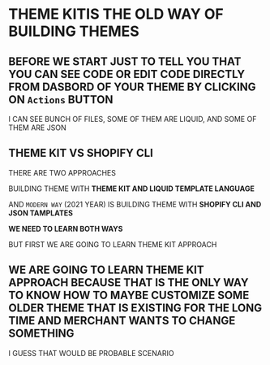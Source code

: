 # THEME KITIS THE OLD WAY OF BUILDING THEMES

## BEFORE WE START JUST TO TELL YOU THAT YOU CAN SEE CODE OR EDIT CODE DIRECTLY FROM DASBORD OF YOUR THEME BY CLICKING ON `Actions` BUTTON

I CAN SEE BUNCH OF FILES, SOME OF THEM ARE LIQUID, AND SOME OF THEM ARE JSON

## THEME KIT VS SHOPIFY CLI

THERE ARE TWO APPROACHES

BUILDING THEME WITH **THEME KIT AND LIQUID TEMPLATE LANGUAGE**

AND `MODERN WAY` (2021 YEAR) IS BUILDING THEME WITH **SHOPIFY CLI AND JSON TAMPLATES**

**WE NEED TO LEARN BOTH WAYS**

BUT FIRST WE ARE GOING TO LEARN THEME KIT APPROACH

## WE ARE GOING TO LEARN THEME KIT APPROACH BECAUSE THAT IS THE ONLY WAY TO KNOW HOW TO MAYBE CUSTOMIZE SOME OLDER THEME THAT IS EXISTING FOR THE LONG TIME AND MERCHANT WANTS TO CHANGE SOMETHING

I GUESS THAT WOULD BE PROBABLE SCENARIO


